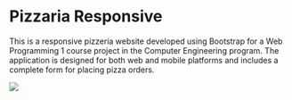 # Pizzaria Responsive
This is a responsive pizzeria website developed using Bootstrap for a Web Programming 1 course project in the Computer Engineering program. The application is designed for both web and mobile platforms and includes a complete form for placing pizza orders.

![](assets/pizzaria.gif)
